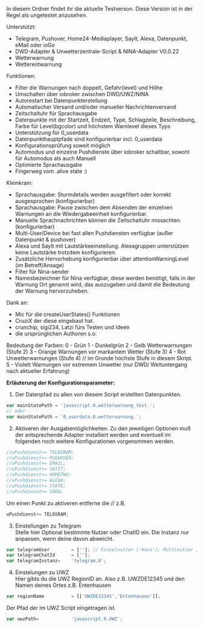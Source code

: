 In diesem Ordner findet ihr die aktuelle Testverson. Diese Version ist in der Regel als ungetestet anzusehen.



Unterstützt:
- Telegram, Pushover, Home24-Mediaplayer, SayIt, Alexa, Datenpunkt, eMail oder ioGo
- DWD-Adapter & Unwetterzentrale-Script & NINA-Adapter V0.0.22
- Wetterwarnung
- Wetterentwarnung

Funktionen:
- Filter die Warnungen nach doppelt, Gefahr(level) und Höhe
- Umschalten über iobroker zwischen DWD/UWZ/NINA
- Autorestart bei Datenpunkterstellung
- Automatischer Versand und/oder manueller Nachrichtenversand
- Zeitschaltuhr für Sprachausgabe
- Datenpunkte mit der Startzeit, Endzeit, Type, Schlagzeile, Beschreibung, Farbe für Level(bgcolor) und höchstem Warnlevel dieses Typs
- Unterstützung für 0_userdata
- Datenpunkthauptpfade sind konfigurierbar incl. 0_userdata
- Konfigurationsprüfung soweit möglich
- Automodus und einzelne Pushdienste über iobroker schaltbar, sowohl für Automodus als auch Manuell
- Optimierte Sprachausgabe
- Fingerweg vom .alive state :)

Kleinkram:
- Sprachausgabe: Sturmdetails werden ausgefiltert oder korrekt ausgesprochen (konfigurierbar)
- Sprachausgabe: Pause zwischen dem Absenden der einzelnen Warnungen an die Wiedergabeeinheit konfigurierbar.
- Manuelle Sprachnachrichten können die Zeitschaltuhr missachten. (konfigurierbar)
- Multi-User/Device bei fast allen Pushdiensten verfügbar (außer Datenpunkt & pushover)
- Alexa und SayIt mit Lautstärkeeinstellung. Alexagruppen unterstützen keine Lautstärke trotzdem konfigurieren.
- Zusätzliche Hervorhebung konfigurierbar über attentionWarningLevel (im Betreff/Ansage)
- Filter für Nina-sender
- Namesbezeichner für Nina verfügbar, diese werden benötigt, falls in der Warnung Ort genannt wird, das auszugeben und damit die Bedeutung der Warnung hervorzuheben.

Dank an:
- Mic für die createUserStates() Funktionen
- CruziX der diese eingebaut hat.
- crunchip, sigi234, Latzi fürs Testen und Ideen
- die ursprünglichen Authoren s.o.

Bedeutung der Farben:
0 - Grün
1 - Dunkelgrün
2 - Gelb Wetterwarnungen (Stufe 2)
3 - Orange Warnungen vor markantem Wetter (Stufe 3)
4 - Rot Unwetterwarnungen (Stufe 4) // im Grunde höchste Stufe in diesem Skript.
5 - Violett Warnungen vor extremem Unwetter (nur DWD/ Weltuntergang nach aktueller Erfahrung)


**Erläuterung der Konfigurationsparameter:**

1. Der Datenpfad zu allen von diesem Script erstellten Datenpunkten.
```javascript
var mainStatePath = 'javascript.0.wetterwarnung_test.';
// oder
var mainStatePath = '0_userdata.0.wetterwarnung.';
```

2. Aktiveren der Ausgabemöglichkeiten. Zu den jeweiligen Optionen muß der entsprechende Adapter installiert werden und eventuell im folgenden noch weitere Konfigurationen vorgenommen werden.

```javascript
//uPushdienst+= TELEGRAM;          
//uPushdienst+= PUSHOVER;          
//uPushdienst+= EMAIL;             
//uPushdienst+= SAYIT;             
//uPushdienst+= HOMETWO;          
//uPushdienst+= ALEXA;             
//uPushdienst+= STATE;             
//uPushdienst+= IOGO;              
```
Um einen Punkt zu aktiveren entferne die //
z.B.
```javascript
uPushdienst+= TELEGRAM;
```

3. Einstellungen zu Telegram  
Stelle hier Optional bestimmte Nutzer oder ChatID ein. Die Instanz nur anpassen, wenn deine davon abweicht.
```javascript
var telegramUser        = ['']; // Einzelnutzer ['Hans']; Multinutzer ['Hans', 'Gretel']; Nutzer vom Adapter übernehmen [];
var telegramChatId      = [''];
var telegramInstanz=    'telegram.0';
```

4. Einstelungen zu UWZ  
Hier gibts du die UWZ RegionID an. Also z.B. UWZDE12345 und den Namen deines Ortes z.B. Entenhausen
```javascript
var regionName          = [['UWZDE12345','Entenhausen']];
```
Der Pfad der im UWZ Script eingetragen ist.
```javascript
var uwzPath=            'javascript.0.UWZ';
```



```javascript
```
```javascript
```
```javascript
```
